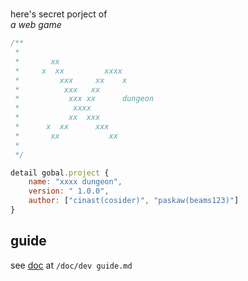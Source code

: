 #

here's secret porject of  
_a web game_

```js
/**
 *
 *       xx
 *     x  xx         xxxx
 *         xxx     xx    x
 *          xxx   xx
 *           xxx xx      dungeon
 *            xxxx
 *           xx  xxx
 *      x  xx      xxx
 *       xx           xx
 *
 */

detail gobal.project {
    name: "xxxx dungeon",
    version: " 1.0.0",
    author: ["cinast(cosider)", "paskaw(beams123)"]
}
```

## guide

see [doc](doc/dev%20guide.md) at `/doc/dev guide.md`
